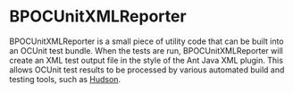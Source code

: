 
BPOCUnitXMLReporter
===================

BPOCUnitXMLReporter is a small piece of utility code that can be built into an
OCUnit test bundle.  When the tests are run, BPOCUnitXMLReporter will create
an XML test output file in the style of the Ant Java XML plugin.  This allows
OCUnit test results to be processed by various automated build and testing
tools, such as [Hudson][].


[Hudson]: http://hudson-ci.org/
